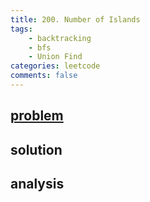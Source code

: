 ```yaml
---
title: 200. Number of Islands
tags:  
    - backtracking
    - bfs
    - Union Find
categories: leetcode
comments: false
---
```


## [problem](https://leetcode.com/problems/number-of-islands/)

## solution


## analysis
